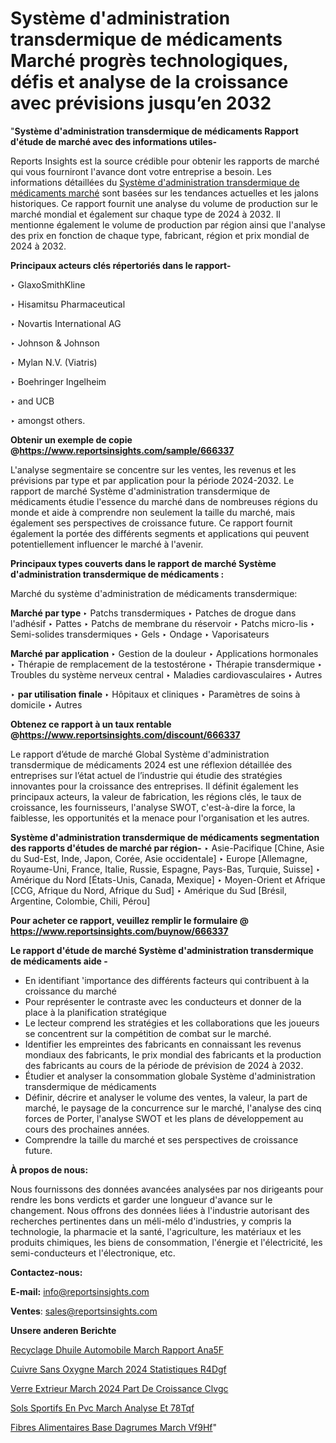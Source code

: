 # Système d'administration transdermique de médicaments Marché progrès technologiques, défis et analyse de la croissance avec prévisions jusqu’en 2032

"<strong>Système d'administration transdermique de médicaments Rapport d'étude de marché avec des informations utiles-</strong>

Reports Insights est la source crédible pour obtenir les rapports de marché qui vous fourniront l'avance dont votre entreprise a besoin. Les informations détaillées du <a href=https://www.reportsinsights.com/sample/666337>Système d'administration transdermique de médicaments marché</a> sont basées sur les tendances actuelles et les jalons historiques. Ce rapport fournit une analyse du volume de production sur le marché mondial et également sur chaque type de 2024 à 2032. Il mentionne également le volume de production par région ainsi que l'analyse des prix en fonction de chaque type, fabricant, région et prix mondial de 2024 à 2032.

<b>Principaux acteurs clés répertoriés dans le rapport-</b>

‣ GlaxoSmithKline

‣ Hisamitsu Pharmaceutical

‣ Novartis International AG

‣ Johnson & Johnson

‣ Mylan N.V. (Viatris)

‣ Boehringer Ingelheim

‣ and UCB

‣ amongst others.

<strong><b>Obtenir un exemple de copie @</b></strong><a href=https://www.reportsinsights.com/sample/666337><strong><b>https://www.reportsinsights.com/sample/666337</b></strong></a>

L'analyse segmentaire se concentre sur les ventes, les revenus et les prévisions par type et par application pour la période 2024-2032. Le rapport de marché Système d'administration transdermique de médicaments étudie l'essence du marché dans de nombreuses régions du monde et aide à comprendre non seulement la taille du marché, mais également ses perspectives de croissance future. Ce rapport fournit également la portée des différents segments et applications qui peuvent potentiellement influencer le marché à l'avenir.

<strong>Principaux types couverts dans le rapport de marché Système d'administration transdermique de médicaments :</strong>

Marché du système d'administration de médicaments transdermique:

<strong>Marché par type </strong>
‣ Patchs transdermiques
‣ Patches de drogue dans l'adhésif
‣ Pattes
‣ Patchs de membrane du réservoir
‣ Patchs micro-lis
‣ Semi-solides transdermiques
‣ Gels
‣ Ondage
‣ Vaporisateurs

<strong>Marché par application </strong>
‣ Gestion de la douleur
‣ Applications hormonales
‣ Thérapie de remplacement de la testostérone
‣ Thérapie transdermique
‣ Troubles du système nerveux central
‣ Maladies cardiovasculaires
‣ Autres

‣  <strong> par utilisation finale </strong>
‣ Hôpitaux et cliniques
‣ Paramètres de soins à domicile
‣ Autres

<strong><b>Obtenez ce rapport à un taux rentable @</b></strong><a href=https://www.reportsinsights.com/discount/666337><strong><b>https://www.reportsinsights.com/discount/666337</b></strong></a>

Le rapport d’étude de marché Global Système d'administration transdermique de médicaments 2024 est une réflexion détaillée des entreprises sur l’état actuel de l’industrie qui étudie des stratégies innovantes pour la croissance des entreprises. Il définit également les principaux acteurs, la valeur de fabrication, les régions clés, le taux de croissance, les fournisseurs, l'analyse SWOT, c'est-à-dire la force, la faiblesse, les opportunités et la menace pour l'organisation et les autres.

<strong>Système d'administration transdermique de médicaments segmentation des rapports d'études de marché par région-</strong>
‣ Asie-Pacifique [Chine, Asie du Sud-Est, Inde, Japon, Corée, Asie occidentale]
‣ Europe [Allemagne, Royaume-Uni, France, Italie, Russie, Espagne, Pays-Bas, Turquie, Suisse]
‣ Amérique du Nord [États-Unis, Canada, Mexique]
‣ Moyen-Orient et Afrique [CCG, Afrique du Nord, Afrique du Sud]
‣ Amérique du Sud [Brésil, Argentine, Colombie, Chili, Pérou]

<strong>Pour acheter ce rapport, veuillez remplir le formulaire @   <a href=https://www.reportsinsights.com/buynow/666337>https://www.reportsinsights.com/buynow/666337</a></strong>

<strong>Le rapport d'étude de marché Système d'administration transdermique de médicaments aide -</strong>
<ul>
  <li>En identifiant 'importance des différents facteurs qui contribuent à la croissance du marché</li>
  <li>Pour représenter le contraste avec les conducteurs et donner de la place à la planification stratégique</li>
  <li>Le lecteur comprend les stratégies et les collaborations que les joueurs se concentrent sur la compétition de combat sur le marché.</li>
  <li>Identifier les empreintes des fabricants en connaissant les revenus mondiaux des fabricants, le prix mondial des fabricants et la production des fabricants au cours de la période de prévision de 2024 à 2032.</li>
  <li>Étudier et analyser la consommation globale Système d'administration transdermique de médicaments</li>
  <li>Définir, décrire et analyser le volume des ventes, la valeur, la part de marché, le paysage de la concurrence sur le marché, l'analyse des cinq forces de Porter, l'analyse SWOT et les plans de développement au cours des prochaines années.</li>
  <li>Comprendre la taille du marché et ses perspectives de croissance future.</li>
</ul>
<strong>À propos de nous:</strong>

Nous fournissons des données avancées analysées par nos dirigeants pour rendre les bons verdicts et garder une longueur d'avance sur le changement. Nous offrons des données liées à l'industrie autorisant des recherches pertinentes dans un méli-mélo d'industries, y compris la technologie, la pharmacie et la santé, l'agriculture, les matériaux et les produits chimiques, les biens de consommation, l'énergie et l'électricité, les semi-conducteurs et l'électronique, etc.

<strong>Contactez-nous:</strong>

<strong>E-mail:</strong> <a href=mailto:info@reportsinsights.com>info@reportsinsights.com</a>

<strong>Ventes</strong>: <a href=mailto:sales@reportsinsights.com>sales@reportsinsights.com</a>

<strong>Unsere anderen Berichte</strong>

<a href=https://www.linkedin.com/pulse/recyclage-dhuile-automobile-march%C3%A9-rapport-ana5f/>Recyclage Dhuile Automobile March Rapport Ana5F</a>

<a href=https://www.linkedin.com/pulse/cuivre-sans-oxyg%C3%A8ne-march%C3%A9-2024-statistiques-r4dgf/>Cuivre Sans Oxygne March 2024 Statistiques R4Dgf</a>

<a href=https://www.linkedin.com/pulse/verre-ext%C3%A9rieur-march%C3%A9-2024-part-de-croissance-clvgc/>Verre Extrieur March 2024 Part De Croissance Clvgc</a>

<a href=https://www.linkedin.com/pulse/sols-sportifs-en-pvc-march%C3%A9-analyse-et-78tqf/>Sols Sportifs En Pvc March Analyse Et 78Tqf</a>

<a href=https://www.linkedin.com/pulse/fibres-alimentaires-%C3%A0-base-dagrumes-march%C3%A9-vf9hf/>Fibres Alimentaires  Base Dagrumes March Vf9Hf</a>"
